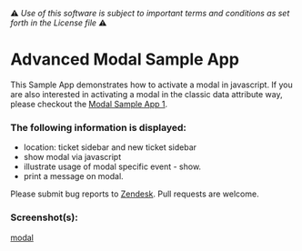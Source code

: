 :warning: *Use of this software is subject to important terms and conditions as set forth in the License file* :warning:

# Advanced Modal Sample App

This Sample App demonstrates how to activate a modal in javascript. If you are also interested in activating a modal in the classic data attribute way, please checkout the [Modal Sample App 1](https://github.com/zendesk/demo_apps/tree/master/modal_sample_app).

### The following information is displayed:

* location: ticket sidebar and new ticket sidebar
* show modal via javascript
* illustrate usage of modal specific event - show.
* print a message on modal.

Please submit bug reports to [Zendesk](https://support.zendesk.com/requests/new). Pull requests are welcome.

### Screenshot(s):

[modal](http://cl.ly/image/2J2N2M0h3L3i)
